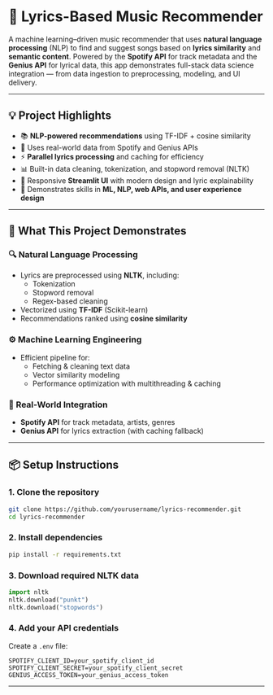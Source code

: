 # 🎵 Lyrics-Based Music Recommender

A machine learning–driven music recommender that uses **natural language processing** (NLP) to find and suggest songs based on **lyrics similarity** and **semantic content**. Powered by the **Spotify API** for track metadata and the **Genius API** for lyrical data, this app demonstrates full-stack data science integration — from data ingestion to preprocessing, modeling, and UI delivery.

---

## 💡 Project Highlights

- 📚 **NLP-powered recommendations** using TF-IDF + cosine similarity
- 🎤 Uses real-world data from Spotify and Genius APIs
- ⚡ **Parallel lyrics processing** and caching for efficiency
- 📊 Built-in data cleaning, tokenization, and stopword removal (NLTK)
- 🎨 Responsive **Streamlit UI** with modern design and lyric explainability
- 🧠 Demonstrates skills in **ML, NLP, web APIs, and user experience design**

---

## 🧠 What This Project Demonstrates

### 🔍 Natural Language Processing
- Lyrics are preprocessed using **NLTK**, including:
  - Tokenization
  - Stopword removal
  - Regex-based cleaning
- Vectorized using **TF-IDF** (Scikit-learn)
- Recommendations ranked using **cosine similarity**

### ⚙️ Machine Learning Engineering
- Efficient pipeline for:
  - Fetching & cleaning text data
  - Vector similarity modeling
  - Performance optimization with multithreading & caching

### 🔗 Real-World Integration
- **Spotify API** for track metadata, artists, genres
- **Genius API** for lyrics extraction (with caching fallback)


---

## 📦 Setup Instructions

### 1. Clone the repository

```bash
git clone https://github.com/yourusername/lyrics-recommender.git
cd lyrics-recommender
````

### 2. Install dependencies

```bash
pip install -r requirements.txt
```

### 3. Download required NLTK data

```python
import nltk
nltk.download("punkt")
nltk.download("stopwords")
```

### 4. Add your API credentials

Create a `.env` file:

```env
SPOTIFY_CLIENT_ID=your_spotify_client_id
SPOTIFY_CLIENT_SECRET=your_spotify_client_secret
GENIUS_ACCESS_TOKEN=your_genius_access_token
```

---

